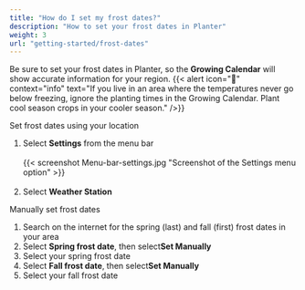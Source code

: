 ```yaml
---
title: "How do I set my frost dates?"
description: "How to set your frost dates in Planter"
weight: 3
url: "getting-started/frost-dates"
---
```


Be sure to set your frost dates in Planter, so the **Growing Calendar** will show accurate information for your region.
{{< alert icon="🍍" context="info" text="If you live in an area where the temperatures never go below freezing, ignore the planting times in the Growing Calendar. Plant cool season crops in your cooler season." />}}

Set frost dates using your location
1. Select **Settings** from the menu bar<br /><br />
{{< screenshot Menu-bar-settings.jpg "Screenshot of the Settings menu option" >}}<br /><br />
2. Select **Weather Station**

Manually set frost dates
1. Search on the internet for the spring (last) and fall (first) frost dates in your area
2. Select **Spring frost date**, then select**Set Manually**
3. Select your spring frost date
4. Select **Fall frost date**, then select**Set Manually**
5. Select your fall frost date

